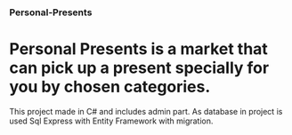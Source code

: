### Personal-Presents

# Personal Presents is a market that can pick up a present specially for you by chosen categories.

This project made in C# and includes admin part. As database in project is used Sql Express with Entity Framework with migration.
